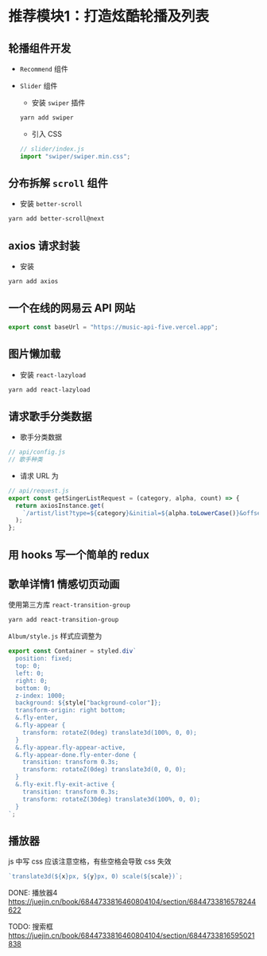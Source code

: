 # 推荐模块1：打造炫酷轮播及列表
## 轮播组件开发
- `Recommend` 组件

- `Slider` 组件
    -   安装 `swiper` 插件
    ```bash
    yarn add swiper
    ```

    - 引入 CSS
    ```js
    // slider/index.js
    import "swiper/swiper.min.css";
    ```

## 分布拆解 `scroll` 组件
- 安装 `better-scroll`
```bash
yarn add better-scroll@next
```

## axios 请求封装
- 安装 
```bash
yarn add axios
```


## 一个在线的网易云 API 网站
```js
export const baseUrl = "https://music-api-five.vercel.app";
```

## 图片懒加载
- 安装 `react-lazyload`
```bash
yarn add react-lazyload
```


## 请求歌手分类数据
- 歌手分类数据
```js
// api/config.js
// 歌手种类

```

- 请求 URL 为 
```js
// api/request.js
export const getSingerListRequest = (category, alpha, count) => {
  return axiosInstance.get(
    `/artist/list?type=${category}&initial=${alpha.toLowerCase()}&offset=${count}`
  );
};
```

## 用 hooks 写一个简单的 redux


## 歌单详情1 情感切页动画
使用第三方库 `react-transition-group`
```bash
yarn add react-transition-group
```

`Album/style.js` 样式应调整为
```js
export const Container = styled.div`
  position: fixed;
  top: 0;
  left: 0;
  right: 0;
  bottom: 0;
  z-index: 1000;
  background: ${style["background-color"]};
  transform-origin: right bottom;
  &.fly-enter,
  &.fly-appear {
    transform: rotateZ(0deg) translate3d(100%, 0, 0);
  }
  &.fly-appear.fly-appear-active,
  &.fly-appear-done.fly-enter-done {
    transition: transform 0.3s;
    transform: rotateZ(0deg) translate3d(0, 0, 0);
  }
  &.fly-exit.fly-exit-active {
    transition: transform 0.3s;
    transform: rotateZ(30deg) translate3d(100%, 0, 0);
  }
`;
```

## 播放器 
js 中写 css 应该注意空格，有些空格会导致 css 失效
```js
`translate3d(${x}px, ${y}px, 0) scale(${scale})`;
```

DONE: 播放器4
https://juejin.cn/book/6844733816460804104/section/6844733816578244622

TODO: 搜索框
https://juejin.cn/book/6844733816460804104/section/6844733816595021838
